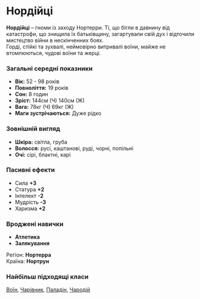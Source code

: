 # Нордійці

**Нордійці** – гноми із заходу Нортерри. Ті, що бігли в давнину від катастрофи, що знищила їх батьківщину, загартували свій дух і відточили мистецтво війни в нескінченних боях.<br />
Горді, стійкі та зухвалі, неймовірно витривалі воїни, майже не втомлюються, чудові воїни та жерці.

### Загальні середні показники
  - **Вік:** 52 - 98 років
  - **Повноліття:** 19 років
  - **Сон:** 8 годин
  - **Зріст:** 144см (Ч) 140cм (Ж)
  - **Вага:** 78кг (Ч) 69кг (Ж)
  - **Маги зустрічаються:** Дуже рідко

### Зовнішній вигляд
  - **Шкіра:** світла, груба
  - **Волосся:** русі, каштанові, руді, чорні, попільні
  - **Очі:** сірі, блактні, карі

### Пасивні ефекти
  - Сила **+3**
  - Статура **+2**
  - Інтелект **-2**
  - Мудрість **-3**
  - Харизма **+2**

### Вроджені навички
  - **Атлетика**
  - **Залякування**

Регіон: **Нортерра**<br />
Країна: **Нортрун**

### Найбільш підходящі класи

[Воїн](/docs/classes/warrior), [Чарівник](/docs/classes/wizard), [Паладін](/docs/classes/paladin), [Чародій](/docs/classes/mage)